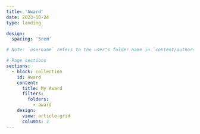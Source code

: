 ```yaml
---
title: 'Award'
date: 2023-10-24
type: landing

design:
  spacing: '5rem'

# Note: `username` refers to the user's folder name in `content/authors/`

# Page sections
sections:
  - block: collection
    id: Award
    content:
      title: My Award
      filters:
        folders:
          - award
    design:
      view: article-grid
      columns: 2
---
```

